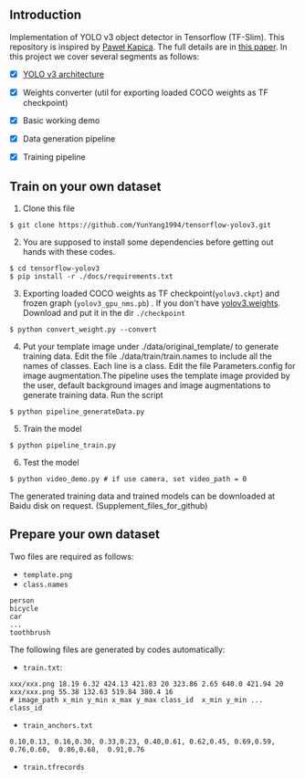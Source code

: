 ## Introduction

Implementation of YOLO v3 object detector in Tensorflow (TF-Slim). This repository  is inspired by [Paweł Kapica](https://github.com/mystic123). The full details are in [this paper](https://pjreddie.com/media/files/papers/YOLOv3.pdf).  In this project we cover several segments as follows:<br>
- [x] [YOLO v3 architecture](https://github.com/YunYang1994/tensorflow-yolov3/blob/master/core/yolov3.py)
- [x] Weights converter (util for exporting loaded COCO weights as TF checkpoint)
- [x] Basic working demo
- [x] Data generation pipeline
- [x] Training pipeline


## Train on your own dataset
1. Clone this file
```bashrc
$ git clone https://github.com/YunYang1994/tensorflow-yolov3.git
```
2.  You are supposed  to install some dependencies before getting out hands with these codes.
```bashrc
$ cd tensorflow-yolov3
$ pip install -r ./docs/requirements.txt
```
3. Exporting loaded COCO weights as TF checkpoint(`yolov3.ckpt`) and frozen graph (`yolov3_gpu_nms.pb`) . If you don't have [yolov3.weights](https://github.com/YunYang1994/tensorflow-yolov3/releases/download/v1.0/yolov3.weights). Download and put it in the dir `./checkpoint`
```bashrc
$ python convert_weight.py --convert
```
4. Put your template image under ./data/original_template/ to generate training data. Edit the file ./data/train/train.names to include all the names of classes. Each line is a class. Edit the file Parameters.config for image augmentation.The pipeline  uses the template image provided by the user, default background images and image augmentations to generate training data. Run the script
```bashrc
$ python pipeline_generateData.py
```
5. Train the model
```bashrc
$ python pipeline_train.py
```
6. Test the model
```
$ python video_demo.py # if use camera, set video_path = 0
```
The generated training data and trained models can be downloaded at Baidu disk on request. (Supplement_files_for_github)

## Prepare your own dataset
Two files are required as follows:
- `template.png`
- `class.names`

```
person
bicycle
car
...
toothbrush
```

The following files are generated by codes automatically:
- `train.txt`:

```
xxx/xxx.png 18.19 6.32 424.13 421.83 20 323.86 2.65 640.0 421.94 20
xxx/xxx.png 55.38 132.63 519.84 380.4 16
# image_path x_min y_min x_max y_max class_id  x_min y_min ... class_id
```
- `train_anchors.txt`

```
0.10,0.13, 0.16,0.30, 0.33,0.23, 0.40,0.61, 0.62,0.45, 0.69,0.59, 0.76,0.60,  0.86,0.68,  0.91,0.76
```
- `train.tfrecords`
